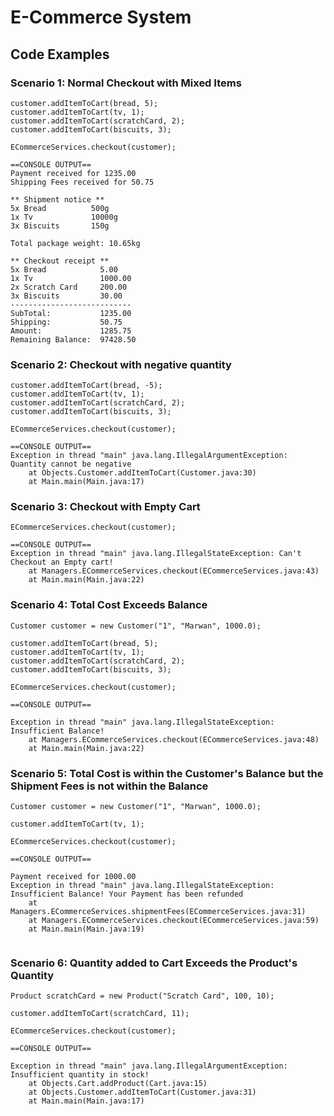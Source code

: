 # E-Commerce System

## Code Examples


### Scenario 1: Normal Checkout with Mixed Items

```
customer.addItemToCart(bread, 5);  
customer.addItemToCart(tv, 1);  
customer.addItemToCart(scratchCard, 2);  
customer.addItemToCart(biscuits, 3);  
  
ECommerceServices.checkout(customer);

==CONSOLE OUTPUT==
Payment received for 1235.00
Shipping Fees received for 50.75

** Shipment notice **
5x Bread          500g
1x Tv             10000g
3x Biscuits       150g

Total package weight: 10.65kg

** Checkout receipt **
5x Bread          	5.00
1x Tv             	1000.00
2x Scratch Card   	200.00
3x Biscuits       	30.00
---------------------------
SubTotal:           1235.00
Shipping:           50.75
Amount:             1285.75
Remaining Balance:  97428.50

```

### Scenario 2: Checkout with negative quantity 

```
customer.addItemToCart(bread, -5);  
customer.addItemToCart(tv, 1);  
customer.addItemToCart(scratchCard, 2);  
customer.addItemToCart(biscuits, 3);  
  
ECommerceServices.checkout(customer);

==CONSOLE OUTPUT==
Exception in thread "main" java.lang.IllegalArgumentException: Quantity cannot be negative
	at Objects.Customer.addItemToCart(Customer.java:30)
	at Main.main(Main.java:17)
```

### Scenario 3: Checkout with Empty Cart

```
ECommerceServices.checkout(customer);

==CONSOLE OUTPUT==
Exception in thread "main" java.lang.IllegalStateException: Can't Checkout an Empty cart!
	at Managers.ECommerceServices.checkout(ECommerceServices.java:43)
	at Main.main(Main.java:22)
```

### Scenario 4: Total Cost Exceeds Balance

```
Customer customer = new Customer("1", "Marwan", 1000.0);

customer.addItemToCart(bread, 5);  
customer.addItemToCart(tv, 1);  
customer.addItemToCart(scratchCard, 2);  
customer.addItemToCart(biscuits, 3);  
  
ECommerceServices.checkout(customer);

==CONSOLE OUTPUT==

Exception in thread "main" java.lang.IllegalStateException: Insufficient Balance!
	at Managers.ECommerceServices.checkout(ECommerceServices.java:48)
	at Main.main(Main.java:22)
```

### Scenario 5: Total Cost is within the Customer's Balance but the Shipment Fees is not within the Balance

```
Customer customer = new Customer("1", "Marwan", 1000.0);
 
customer.addItemToCart(tv, 1);  
   
ECommerceServices.checkout(customer);

==CONSOLE OUTPUT==

Payment received for 1000.00
Exception in thread "main" java.lang.IllegalStateException: Insufficient Balance! Your Payment has been refunded
	at Managers.ECommerceServices.shipmentFees(ECommerceServices.java:31)
	at Managers.ECommerceServices.checkout(ECommerceServices.java:59)
	at Main.main(Main.java:19)
	
```

### Scenario 6: Quantity added to Cart Exceeds the Product's Quantity

```
Product scratchCard = new Product("Scratch Card", 100, 10);  
  
customer.addItemToCart(scratchCard, 11);  
  
ECommerceServices.checkout(customer);

==CONSOLE OUTPUT==

Exception in thread "main" java.lang.IllegalArgumentException: Insufficient quantity in stock!
	at Objects.Cart.addProduct(Cart.java:15)
	at Objects.Customer.addItemToCart(Customer.java:31)
	at Main.main(Main.java:17)
	
```

